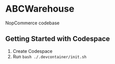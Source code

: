 # ABCWarehouse

NopCommerce codebase

## Getting Started with Codespace

1. Create Codespace
2. Run `bash ./.devcontainer/init.sh`
